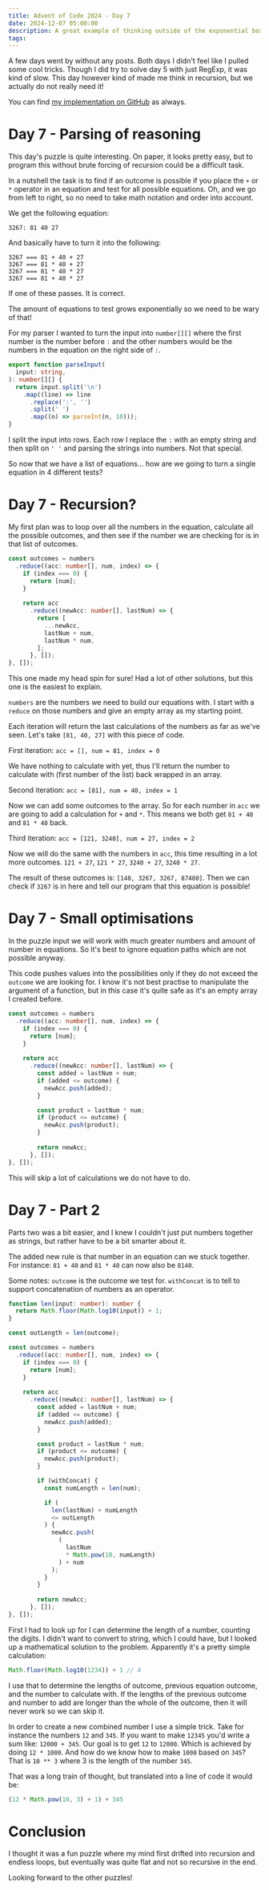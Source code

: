 ```yaml
---
title: Advent of Code 2024 - Day 7
date: 2024-12-07 05:00:00
description: A great example of thinking outside of the exponential box
tags:
---
```

A few days went by without any posts. Both days I didn't feel like I pulled some cool tricks. Though I did try to solve day 5 with just RegExp, it was kind of slow. This day however kind of made me think in recursion, but we actually do not really need it!

You can find [my implementation on GitHub](https://github.com/Gaya/aoc-2024/tree/main/src/07-bridge-repair) as always.

# Day 7 - Parsing of reasoning

This day's puzzle is quite interesting. On paper, it looks pretty easy, but to program this without brute forcing of recursion could be a difficult task.

In a nutshell the task is to find if an outcome is possible if you place the `+` or `*` operator in an equation and test for all possible equations. Oh, and we go from left to right, so no need to take math notation and order into account.

We get the following equation:

```
3267: 81 40 27
```

And basically have to turn it into the following:

```
3267 === 81 + 40 + 27
3267 === 81 * 40 + 27
3267 === 81 * 40 * 27
3267 === 81 + 40 * 27
```

If one of these passes. It is correct.

The amount of equations to test grows exponentially so we need to be wary of that!

For my parser I wanted to turn the input into `number[][]` where the first number is the number before `:` and the other numbers would be the numbers in the equation on the right side of `:`.

```typescript
export function parseInput(
  input: string,
): number[][] {
  return input.split('\n')
    .map((line) => line
      .replace(':', '')
      .split(' ')
      .map((n) => parseInt(n, 10)));
}
```

I split the input into rows. Each row I replace the `:` with an empty string and then split on `' '` and parsing the strings into numbers. Not that special.

So now that we have a list of equations... how are we going to turn a single equation in 4 different tests?

# Day 7 - Recursion?

My first plan was to loop over all the numbers in the equation, calculate all the possible outcomes, and then see if the number we are checking for is in that list of outcomes.

```typescript
const outcomes = numbers
  .reduce((acc: number[], num, index) => {
    if (index === 0) {
      return [num];
    }
  
    return acc
      .reduce((newAcc: number[], lastNum) => {
        return [
          ...newAcc,
          lastNum + num,
          lastNum * num,
        ];
      }, []);
}, []);
```

This one made my head spin for sure! Had a lot of other solutions, but this one is the easiest to explain.

`numbers` are the numbers we need to build our equations with. I start with a `reduce` on those numbers and give an empty array as my starting point.

Each iteration will return the last calculations of the numbers as far as we've seen. Let's take `[81, 40, 27]` with this piece of code.

First iteration: `acc = [], num = 81, index = 0`

We have nothing to calculate with yet, thus I'll return the number to calculate with (first number of the list) back wrapped in an array.

Second iteration: `acc = [81], num = 40, index = 1`

Now we can add some outcomes to the array. So for each number in `acc` we are going to add a calculation for `+` and `*`. This means we both get `81 + 40` and `81 * 40` back.

Third iteration: `acc = [121, 3240], num = 27, index = 2`

Now we will do the same with the numbers in `acc`, this time resulting in a lot more outcomes. `121 + 27`, `121 * 27`, `3240 + 27`, `3240 * 27`.

The result of these outcomes is: `[148, 3267, 3267, 87480]`. Then we can check if `3267` is in here and tell our program that this equation is possible!

# Day 7 - Small optimisations

In the puzzle input we will work with much greater numbers and amount of number in equations. So it's best to ignore equation paths which are not possible anyway.

This code pushes values into the possibilities only if they do not exceed the `outcome` we are looking for. I know it's not best practise to manipulate the argument of a function, but in this case it's quite safe as it's an empty array I created before. 

```typescript
const outcomes = numbers
  .reduce((acc: number[], num, index) => {
    if (index === 0) {
      return [num];
    }
  
    return acc
      .reduce((newAcc: number[], lastNum) => {
        const added = lastNum + num;
        if (added <= outcome) {
          newAcc.push(added);
        }

        const product = lastNum * num;
        if (product <= outcome) {
          newAcc.push(product);
        }
        
        return newAcc;
      }, []);
}, []);
```

This will skip a lot of calculations we do not have to do.

# Day 7 - Part 2

Parts two was a bit easier, and I knew I couldn't just put numbers together as strings, but rather have to be a bit smarter about it.

The added new rule is that number in an equation can we stuck together. For instance: `81 + 40` and `81 * 40` can now also be `8140`.

Some notes: `outcome` is the outcome we test for. `withConcat` is to tell to support concatenation of numbers as an operator.

```typescript
function len(input: number): number {
  return Math.floor(Math.log10(input)) + 1;
}

const outLength = len(outcome);

const outcomes = numbers
  .reduce((acc: number[], num, index) => {
    if (index === 0) {
      return [num];
    }
  
    return acc
      .reduce((newAcc: number[], lastNum) => {
        const added = lastNum + num;
        if (added <= outcome) {
          newAcc.push(added);
        }

        const product = lastNum * num;
        if (product <= outcome) {
          newAcc.push(product);
        }

        if (withConcat) {
          const numLength = len(num);

          if (
            len(lastNum) + numLength 
            <= outLength
          ) {
            newAcc.push(
              (
                lastNum 
                * Math.pow(10, numLength)
              ) + num
            );
          }
        }
        
        return newAcc;
      }, []);
}, []);
```

First I had to look up for I can determine the length of a number, counting the digits. I didn't want to convert to string, which I could have, but I looked up a mathematical solution to the problem. Apparently it's a pretty simple calculation:

```typescript
Math.floor(Math.log10(1234)) + 1 // 4
```

I use that to determine the lengths of outcome, previous equation outcome, and the number to calculate with. If the lengths of the previous outcome and number to add are longer than the whole of the outcome, then it will never work so we can skip it.

In order to create a new combined number I use a simple trick. Take for instance the numbers `12` and `345`. If you want to make `12345` you'd write a sum like: `12000 + 345`. Our goal is to get `12` to `12000`. Which is achieved by doing `12 * 1000`. And how do we know how to make `1000` based on `345`? That is `10 ** 3` where 3 is the length of the number `345`.

That was a long train of thought, but translated into a line of code it would be:

```typescript
(12 * Math.pow(10, 3) + 1) + 345
```

# Conclusion

I thought it was a fun puzzle where my mind first drifted into recursion and endless loops, but eventually was quite flat and not so recursive in the end.

Looking forward to the other puzzles!
